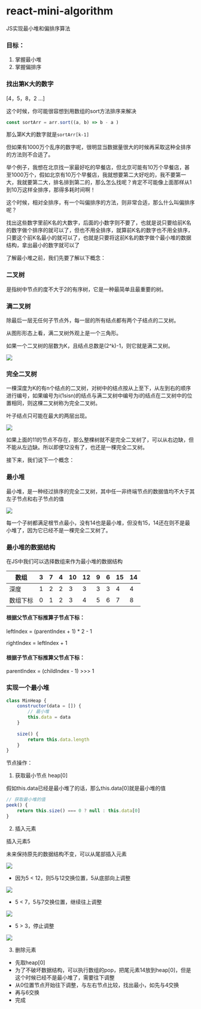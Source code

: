 # react-mini-algorithm
JS实现最小堆和偏排序算法

### 目标：

1. 掌握最小堆
2. 掌握偏排序



### 找出第K大的数字

[4，5，8，2 ...]

这个时候，你可能很容想到用数组的sort方法排序来解决

```javascript
const sortArr = arr.sort((a, b) => b - a )
```

那么第K大的数字就是`sortArr[k-1]`

但如果有1000万个乱序的数字呢，很明显当数据量很大的时候再采取这种全排序的方法则不合适了。

举个例子，我想在北京找一家最好吃的早餐店，但北京可能有10万个早餐店，甚至1000万个，假如北京有10万个早餐店，我就想要第二大好吃的，我不要第一大，我就要第二大，排名排到第二的，那么怎么找呢？肯定不可能像上面那样从1到10万这样全排序，那得多耗时间啊！

这个时候，相对全排序，有一个叫偏排序的方法，则非常合适，那么什么叫偏排序呢？

找出这些数字里前K名的大数字，后面的小数字则不要了，也就是说只要给前K名的数字做个排序的就可以了，但也不用全排序，就算前K名的数字也不用全排序，只要这个前K名最小的就可以了，也就是只要将这前K名的数字做个最小堆的数据结构，拿出最小的数字就可以了


了解最小堆之前，我们先要了解以下概念：

### 二叉树

是指树中节点的度不大于2的有序树，它是一种最简单且最重要的树。

### 满二叉树

除最后一层无任何子节点外，每一层的所有结点都有两个子结点的二叉树。

从图形形态上看，满二叉树外观上是一个三角形。

如果一个二叉树的层数为K，且结点总数是(2^k)-1，则它就是满二叉树。

 ![](./md/full-binary-tree.png)



### 完全二叉树

一棵深度为K的有n个结点的二叉树，对树中的结点按从上至下，从左到右的顺序进行编号，如果编号为i(1sisn)的结点与满二叉树中编号为i的结点在二叉树中的位置相同，则这棵二叉树称为完全二叉树。

叶子结点只可能在最大的两层出现。

 ![](./md/complete-binary-tree.png)

如果上面的11的节点不存在，那么整棵树就不是完全二叉树了，可以从右边缺，但不能从左边缺。所以即便12没有了，也还是一棵完全二叉树。

接下来，我们说下一个概念：

### 最小堆

最小堆，是一种经过排序的完全二叉树，其中任一非终端节点的数据值均不大于其左子节点和右子节点的值

 ![](./md/Min-Heap.png)

每一个子树都满足根节点最小，没有14也是最小堆，但没有15，14还在则不是最小堆了，因为它已经不是一棵完全二叉树了。


### 最小堆的数据结构

在JS中我们可以选择数组来作为最小堆的数据结构


| 数组     | 3    | 7    | 4    | 10   | 12   | 9    | 6    | 15   | 14   |
| -------- | ---- | ---- | ---- | ---- | ---- | ---- | ---- | ---- | ---- |
| 深度     | 1    | 2    | 2    | 3    | 3    | 3    | 3    | 4    | 4    |
| 数组下标 | 0    | 1    | 2    | 3    | 4    | 5    | 6    | 7    | 8    |



#### 根据父节点下标推算子节点下标：

leftIndex = (parentIndex + 1) * 2 - 1

rightIndex = leftIndex + 1



#### 根据子节点下标推算父节点下标：

parentIndex = (childIndex - 1) >>> 1



### 实现一个最小堆

```javascript
class MinHeap {
    constructor(data = []) {
        // 最小堆
        this.data = data
    }
    
    size() {
        return this.data.length
    }
}
```

节点操作：

1. 获取最小节点 heap[0]

假如this.data已经是最小堆了的话，那么this.data[0]就是最小堆的值

```javascript
// 获取最小堆的值
peek() {
	return this.size() === 0 ? null : this.data[0]
}
```

2. 插入元素

插入元素5

未来保持原先的数据结构不变，可以从尾部插入元素

 ![](./md/push1.png)



- 因为5 < 12，则5与12交换位置，5从底部向上调整

 ![](./md/push2.png)



- 5 < 7，5与7交换位置，继续往上调整

 ![](./md/push3.png)



- 5 > 3，停止调整

 ![](./md/push4.png)



3. 删除元素

- 先取heap[0]
- 为了不破坏数据结构，可以执行数组的pop，把尾元素14放到heap[0]，但是这个时候已经不是最小堆了，需要往下调整
- 从0位置节点开始往下调整，与左右节点比较，找出最小，如先与4交换
- 再与6交换
- 完成





